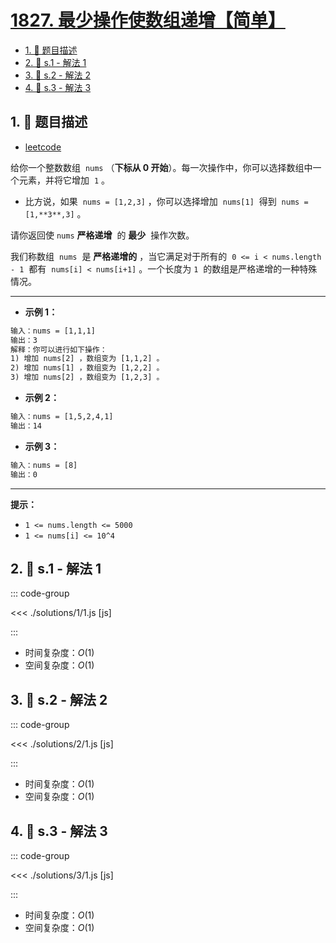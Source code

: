# [1827. 最少操作使数组递增【简单】](https://github.com/tnotesjs/TNotes.leetcode/tree/main/notes/1827.%20%E6%9C%80%E5%B0%91%E6%93%8D%E4%BD%9C%E4%BD%BF%E6%95%B0%E7%BB%84%E9%80%92%E5%A2%9E%E3%80%90%E7%AE%80%E5%8D%95%E3%80%91)

<!-- region:toc -->

- [1. 📝 题目描述](#1--题目描述)
- [2. 🎯 s.1 - 解法 1](#2--s1---解法-1)
- [3. 🎯 s.2 - 解法 2](#3--s2---解法-2)
- [4. 🎯 s.3 - 解法 3](#4--s3---解法-3)

<!-- endregion:toc -->

## 1. 📝 题目描述

- [leetcode](https://leetcode.cn/problems/minimum-operations-to-make-the-array-increasing/)

给你一个整数数组  `nums` （**下标从 0 开始**）。每一次操作中，你可以选择数组中一个元素，并将它增加  `1` 。

- 比方说，如果  `nums = [1,2,3]` ，你可以选择增加  `nums[1]`  得到  `nums = [1,**3**,3]` 。

请你返回使 `nums` **严格递增**  的 **最少**  操作次数。

我们称数组  `nums`  是 **严格递增的** ，当它满足对于所有的  `0 <= i < nums.length - 1`  都有  `nums[i] < nums[i+1]` 。一个长度为 `1`  的数组是严格递增的一种特殊情况。

---

- **示例 1：**

```txt
输入：nums = [1,1,1]
输出：3
解释：你可以进行如下操作：
1) 增加 nums[2] ，数组变为 [1,1,2] 。
2) 增加 nums[1] ，数组变为 [1,2,2] 。
3) 增加 nums[2] ，数组变为 [1,2,3] 。
```

- **示例 2：**

```txt
输入：nums = [1,5,2,4,1]
输出：14
```

- **示例 3：**

```txt
输入：nums = [8]
输出：0
```

---

**提示：**

- `1 <= nums.length <= 5000`
- `1 <= nums[i] <= 10^4`

## 2. 🎯 s.1 - 解法 1

::: code-group

<<< ./solutions/1/1.js [js]

:::

- 时间复杂度：$O(1)$
- 空间复杂度：$O(1)$

## 3. 🎯 s.2 - 解法 2

::: code-group

<<< ./solutions/2/1.js [js]

:::

- 时间复杂度：$O(1)$
- 空间复杂度：$O(1)$

## 4. 🎯 s.3 - 解法 3

::: code-group

<<< ./solutions/3/1.js [js]

:::

- 时间复杂度：$O(1)$
- 空间复杂度：$O(1)$
